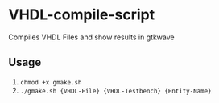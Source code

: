 # VHDL-compile-script
Compiles VHDL Files and show results in gtkwave

## Usage
1. ````chmod +x gmake.sh````
2. ````./gmake.sh {VHDL-File} {VHDL-Testbench} {Entity-Name}````
